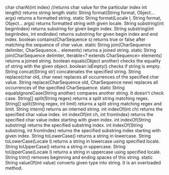 char charAt(int index)	//returns char value for the particular index
int length()	returns string length
static String format(String format, Object... args)	returns a formatted string.
static String format(Locale l, String format, Object... args)	returns formatted string with given locale.
String substring(int beginIndex)	returns substring for given begin index.
String substring(int beginIndex, int endIndex)	returns substring for given begin index and end index.
boolean contains(CharSequence s)	returns true or false after matching the sequence of char value.
static String join(CharSequence delimiter, CharSequence... elements)	returns a joined string.
static String join(CharSequence delimiter, Iterable<? extends CharSequence> elements)	returns a joined string.
boolean equals(Object another)	checks the equality of string with the given object.
boolean isEmpty()	checks if string is empty.
String concat(String str)	concatenates the specified string.
String replace(char old, char new)	replaces all occurrences of the specified char value.
String replace(CharSequence old, CharSequence new)	replaces all occurrences of the specified CharSequence.
static String equalsIgnoreCase(String another)	compares another string. It doesn't check case.
String[] split(String regex)	returns a split string matching regex.
String[] split(String regex, int limit)	returns a split string matching regex and limit.
String intern()	returns an interned string.
int indexOf(int ch)	returns the specified char value index.
int indexOf(int ch, int fromIndex)	returns the specified char value index starting with given index.
int indexOf(String substring)	returns the specified substring index.
int indexOf(String substring, int fromIndex)	returns the specified substring index starting with given index.
String toLowerCase()	returns a string in lowercase.
String toLowerCase(Locale l)	returns a string in lowercase using specified locale.
String toUpperCase()	returns a string in uppercase.
String toUpperCase(Locale l)	returns a string in uppercase using specified locale.
String trim()	removes beginning and ending spaces of this string.
static String valueOf(int value)	converts given type into string. It is an overloaded method.